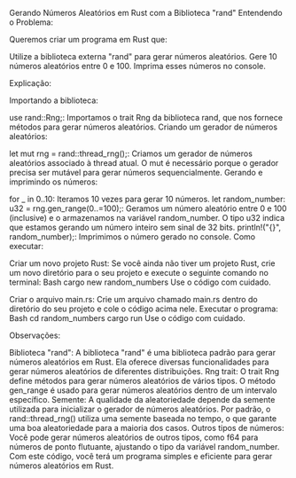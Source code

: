 Gerando Números Aleatórios em Rust com a Biblioteca "rand"
Entendendo o Problema:

Queremos criar um programa em Rust que:

Utilize a biblioteca externa "rand" para gerar números aleatórios.
Gere 10 números aleatórios entre 0 e 100.
Imprima esses números no console.

Explicação:

Importando a biblioteca:

use rand::Rng;: Importamos o trait Rng da biblioteca rand, que nos fornece métodos para gerar números aleatórios.
Criando um gerador de números aleatórios:

let mut rng = rand::thread_rng();: Criamos um gerador de números aleatórios associado à thread atual. O mut é necessário porque o gerador precisa ser mutável para gerar números sequencialmente.
Gerando e imprimindo os números:

for _ in 0..10: Iteramos 10 vezes para gerar 10 números.
let random_number: u32 = rng.gen_range(0..=100);: Geramos um número aleatório entre 0 e 100 (inclusive) e o armazenamos na variável random_number. O tipo u32 indica que estamos gerando um número inteiro sem sinal de 32 bits.
println!("{}", random_number);: Imprimimos o número gerado no console.
Como executar:

Criar um novo projeto Rust: Se você ainda não tiver um projeto Rust, crie um novo diretório para o seu projeto e execute o seguinte comando no terminal:
Bash
cargo new random_numbers
Use o código com cuidado.

Criar o arquivo main.rs: Crie um arquivo chamado main.rs dentro do diretório do seu projeto e cole o código acima nele.
Executar o programa:
Bash
cd random_numbers
cargo run
Use o código com cuidado.

Observações:

Biblioteca "rand": A biblioteca "rand" é uma biblioteca padrão para gerar números aleatórios em Rust. Ela oferece diversas funcionalidades para gerar números aleatórios de diferentes distribuições.
Rng trait: O trait Rng define métodos para gerar números aleatórios de vários tipos. O método gen_range é usado para gerar números aleatórios dentro de um intervalo específico.
Semente: A qualidade da aleatoriedade depende da semente utilizada para inicializar o gerador de números aleatórios. Por padrão, o rand::thread_rng() utiliza uma semente baseada no tempo, o que garante uma boa aleatoriedade para a maioria dos casos.
Outros tipos de números: Você pode gerar números aleatórios de outros tipos, como f64 para números de ponto flutuante, ajustando o tipo da variável random_number.
Com este código, você terá um programa simples e eficiente para gerar números aleatórios em Rust.
